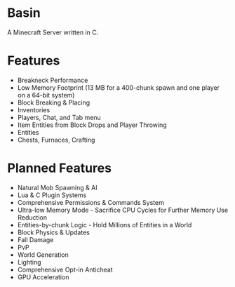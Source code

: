 # Basin
A Minecraft Server written in C.

# Features
* Breakneck Performance
* Low Memory Footprint (13 MB for a 400-chunk spawn and one player on a 64-bit system)
* Block Breaking & Placing
* Inventories
* Players, Chat, and Tab menu
* Item Entities from Block Drops and Player Throwing
* Entities
* Chests, Furnaces, Crafting

# Planned Features
* Natural Mob Spawning & AI
* Lua & C Plugin Systems
* Comprehensive Permissions & Commands System
* Ultra-low Memory Mode - Sacrifice CPU Cycles for Further Memory Use Reduction
* Entities-by-chunk Logic - Hold Millions of Entities in a World
* Block Physics & Updates
* Fall Damage
* PvP
* World Generation
* Lighting
* Comprehensive Opt-in Anticheat
* GPU Acceleration
